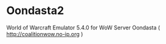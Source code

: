 Oondasta2
=========

World of Warcraft Emulator 5.4.0 for WoW Server Oondasta ( http://coalitionwow.no-ip.org )
